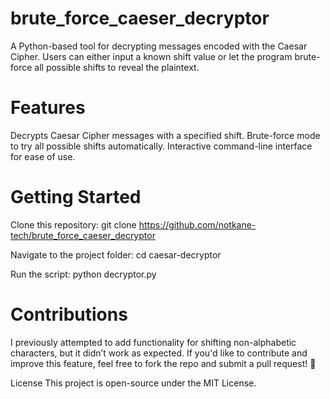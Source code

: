 # brute_force_caeser_decryptor
A Python-based tool for decrypting messages encoded with the Caesar Cipher.
Users can either input a known shift value or let the program brute-force all possible shifts to reveal the plaintext.

# Features

Decrypts Caesar Cipher messages with a specified shift.
Brute-force mode to try all possible shifts automatically.
Interactive command-line interface for ease of use.

# Getting Started

Clone this repository:
git clone https://github.com/notkane-tech/brute_force_caeser_decryptor

Navigate to the project folder:
cd caesar-decryptor

Run the script:
python decryptor.py

# Contributions

I previously attempted to add functionality for shifting non-alphabetic characters, but it didn’t work as expected.
If you'd like to contribute and improve this feature, feel free to fork the repo and submit a pull request! 🚀

License
This project is open-source under the MIT License.
